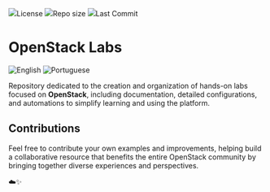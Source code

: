 <p style="line-height: 1.5;">
  <img src="https://img.shields.io/github/license/liviakarolayne/openstack-labs?color=5B0F3D" alt="License" />
  <img src="https://img.shields.io/github/repo-size/liviakarolayne/openstack-labs?color=5B0F3D" alt="Repo size" />
  <img src="https://img.shields.io/github/last-commit/liviakarolayne/openstack-labs?color=5B0F3D" alt="Last Commit" />
</p>

# OpenStack Labs

<p>
  <img src="https://img.shields.io/badge/EN-0E80C3?style=for-the-badge&logoColor=white&labelColor=0E80C3" alt="English" />
  <a href="./doc/pt/readme.md" style="text-decoration: none;">
    <img src="https://img.shields.io/badge/PT-A1A1A1?style=for-the-badge&logoColor=white&labelColor=A1A1A1" alt="Portuguese" />
  </a>
</p>

Repository dedicated to the creation and organization of hands-on labs focused on **OpenStack**, including documentation, detailed configurations, and automations to simplify learning and using the platform.

## Contributions

Feel free to contribute your own examples and improvements, helping build a collaborative resource that benefits the entire OpenStack community by bringing together diverse experiences and perspectives.

☁️✨
